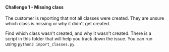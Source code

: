 #### Challenge 1 - Missing class

The customer is reporting that not all classes were created. They are
unsure which class is missing or why it didn't get created.

Find which class wasn't created, and why it wasn't created. There is
a script in this folder that will help you track down the issue.
You can run using `python3 import_classes.py`.
